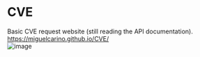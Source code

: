 # CVE
Basic CVE request website (still reading the API documentation).\
https://miguelcarino.github.io/CVE/ \
![image](https://github.com/user-attachments/assets/f9d84263-b4a1-42b4-8911-4a6bc09db5f7)
